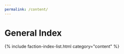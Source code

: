 ```yaml
---
permalink: /content/
---
```


# General Index

{% include faction-index-list.html category="content" %}
